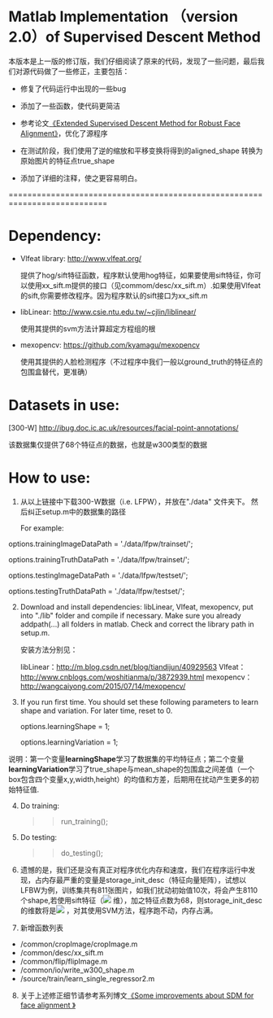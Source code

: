 # Matlab Implementation （version 2.0）of Supervised Descent Method

本版本是上一版的修订版，我们仔细阅读了原来的代码，发现了一些问题，最后我们对源代码做了一些修正，主要包括：
- 修复了代码运行中出现的一些bug
- 添加了一些函数，使代码更简洁

- 参考论文[《Extended Supervised Descent Method for Robust Face Alignment》][1]，优化了源程序
- 在测试阶段，我们使用了逆的缩放和平移变换将得到的aligned_shape
转换为原始图片的特征点true_shape
- 添加了详细的注释，使之更容易明白。

===========================================================================

# Dependency:
  - Vlfeat library: http://www.vlfeat.org/

     提供了hog/sift特征函数，程序默认使用hog特征，如果要使用sift特征，你可以使用xx_sift.m提供的接口（见commom/desc/xx_sift.m）.如果使用Vlfeat的sift,你需要修改程序。因为程序默认的sift接口为xx_sift.m
  - libLinear:  http://www.csie.ntu.edu.tw/~cjlin/liblinear/

     使用其提供的svm方法计算超定方程组的根
  - mexopencv: https://github.com/kyamagu/mexopencv

     使用其提供的人脸检测程序（不过程序中我们一般以ground_truth的特征点的包围盒替代，更准确）
# Datasets in use:

[300-W] http://ibug.doc.ic.ac.uk/resources/facial-point-annotations/

该数据集仅提供了68个特征点的数据，也就是w300类型的数据

# How to use:

1. 从以上链接中下载300-W数据（i.e. LFPW），并放在"./data" 文件夹下。
   然后纠正setup.m中的数据集的路径
  
   For example:

  options.trainingImageDataPath = './data/lfpw/trainset/';

  options.trainingTruthDataPath = './data/lfpw/trainset/';
                                   
  options.testingImageDataPath  = './data/lfpw/testset/';

  options.testingTruthDataPath  = './data/lfpw/testset/';
   
2. Download and install dependencies: libLinear, Vlfeat, mexopencv, put
   into "./lib" folder and compile if necessary. Make sure you already 
   addpath(...) all folders in matlab. 
   Check and correct the library path in setup.m.

   安装方法分别见：
   
   libLinear：http://m.blog.csdn.net/blog/tiandijun/40929563
   Vlfeat：http://www.cnblogs.com/woshitianma/p/3872939.html
   mexopencv：http://wangcaiyong.com/2015/07/14/mexopencv/
      
3. If you run first time. You should set these following parameters
   to learn shape and variation. For later time, reset to 0.

   options.learningShape     = 1;
   
   options.learningVariation = 1;

  说明：第一个变量**learningShape**学习了数据集的平均特征点；第二个变量**learningVariation**学习了true_shape与mean_shape的包围盒之间差值（一个box包含四个变量x,y,width,height）的均值和方差，后期用在扰动产生更多的初始特征值.

4. Do training:
   >> run_training();
   
5. Do testing:
   >> do_testing();

6. 遗憾的是，我们还是没有真正对程序优化内存和速度，我们在程序运行中发现，占内存最严重的变量是storage_init_desc（特征向量矩阵），试想以LFBW为例，训练集共有811张图片，如我们扰动初始值10次，将会产生8110个shape,若使用sift特征（<img src="http://latex.codecogs.com/gif.latex?4*4*8=128" /> 维），加之特征点数为68，则storage_init_desc的维数将是<img src="http://latex.codecogs.com/gif.latex?8704*8110" /> ，对其使用SVM方法，程序跑不动，内存占满。
7. 新增函数列表
 - /common/cropImage/cropImage.m
 - /common/desc/xx_sift.m
 - /common/flip/flipImage.m
 - /common/io/write_w300_shape.m
 - /source/train/learn_single_regressor2.m
8. 关于上述修正细节请参考系列博文[《Some improvements about SDM for face alignment 》][2]

 
  [1]: https://dn-xiamenwcy.qbox.me/sdm/Extended%20Supervised%20Descent%20Method%20for%20Robust%20Face%20Alignment.pdf
  [2]: http://wangcaiyong.com/2015/08/14/sdm/
